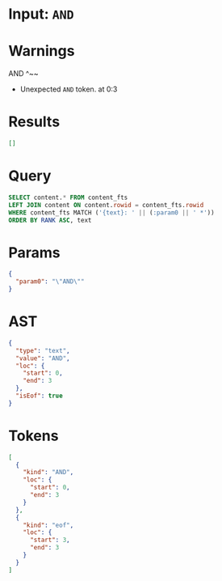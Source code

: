 # Input: `AND`

# Warnings

AND
^~~
- Unexpected `AND` token. at 0:3

# Results
```json
[]
```

# Query

```sql
SELECT content.* FROM content_fts
LEFT JOIN content ON content.rowid = content_fts.rowid
WHERE content_fts MATCH ('{text}: ' || (:param0 || ' *'))
ORDER BY RANK ASC, text
```

# Params

```json
{
  "param0": "\"AND\""
}
```

# AST

```json
{
  "type": "text",
  "value": "AND",
  "loc": {
    "start": 0,
    "end": 3
  },
  "isEof": true
}
```

# Tokens
```json
[
  {
    "kind": "AND",
    "loc": {
      "start": 0,
      "end": 3
    }
  },
  {
    "kind": "eof",
    "loc": {
      "start": 3,
      "end": 3
    }
  }
]
```